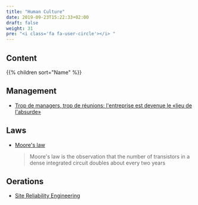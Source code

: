 ```yaml
---
title: "Human Culture"
date: 2019-09-23T15:22:33+02:00
draft: false
weight: 31
pre: "<i class='fa fa-user-circle'></i> "
---
```


## Content

{{% children sort="Name" %}}

## Management

- [Trop de managers, trop de réunions: l'entreprise est devenue le «lieu de l'absurde»](https://www.wort.lu/fr/economie/trop-de-managers-trop-de-reunions-l-entreprise-est-devenue-le-lieu-de-l-absurde-5c4eb26cda2cc1784e33c8bc)

## Laws

- [Moore's law](https://en.wikipedia.org/wiki/Moore's_law)

  > Moore's law is the observation that the number of transistors in a dense integrated circuit doubles about every two years

## Oerations

- [Site Reliability Engineering](https://en.wikipedia.org/wiki/Site_Reliability_Engineering)
